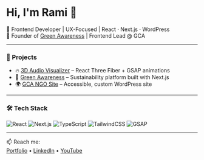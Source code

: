 # Hi, I'm Rami 👋

🎯 Frontend Developer | UX-Focused | React · Next.js · WordPress  
🌱 Founder of [Green Awareness](#) | Frontend Lead @ GCA

---

### 🚀 Projects
- 🔥 [3D Audio Visualizer](#) – React Three Fiber + GSAP animations
- 🌿 [Green Awareness](#) – Sustainability platform built with Next.js
- 🌍 [GCA NGO Site](#) – Accessible, custom WordPress site

---

### 🛠️ Tech Stack
![React](https://img.shields.io/badge/-React-black?style=flat&logo=react)
![Next.js](https://img.shields.io/badge/-Next.js-black?style=flat&logo=next.js)
![TypeScript](https://img.shields.io/badge/-TypeScript-black?style=flat&logo=typescript)
![TailwindCSS](https://img.shields.io/badge/-TailwindCSS-black?style=flat&logo=tailwindcss)
![GSAP](https://img.shields.io/badge/-GSAP-black?style=flat&logo=greensock)

---

📫 Reach me:  
[Portfolio](https://ramimizyed.dev) • [LinkedIn](#) • [YouTube](#)

